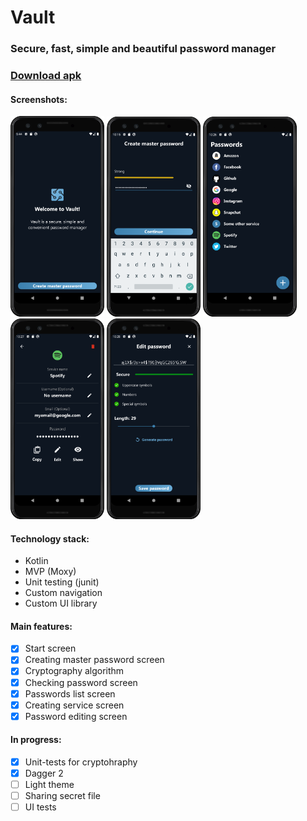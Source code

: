 # Vault

### Secure, fast, simple and beautiful password manager

### [Download apk](android-app/apk/app-debug.apk)

#### Screenshots:

<p float="left">
  <img src="android-app/screenshots/screenshot_welcome.png" width="150" />
  <img src="android-app/screenshots/screenshot_create_master_password.png" width="150" /> 
  <img src="android-app/screenshots/screenshot_passwords_list.png" width="150" />
  <img src="android-app/screenshots/screenshot_service_info.png" width="150" /> 
  <img src="android-app/screenshots/screenshot_password_edit.png" width="150" />
</p>

#### Technology stack:

- Kotlin
- MVP (Moxy)
- Unit testing (junit)
- Custom navigation
- Custom UI library

#### Main features:

- [x] Start screen
- [x] Creating master password screen
- [x] Cryptography algorithm
- [x] Checking password screen
- [x] Passwords list screen
- [x] Creating service screen
- [x] Password editing screen

#### In progress:

- [x] Unit-tests for cryptohraphy
- [x] Dagger 2
- [ ] Light theme
- [ ] Sharing secret file
- [ ] UI tests
